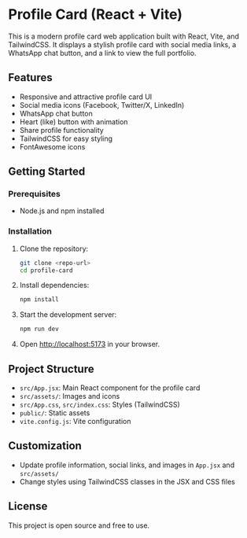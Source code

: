 
# Profile Card (React + Vite)

This is a modern profile card web application built with React, Vite, and TailwindCSS. It displays a stylish profile card with social media links, a WhatsApp chat button, and a link to view the full portfolio.

## Features

- Responsive and attractive profile card UI
- Social media icons (Facebook, Twitter/X, LinkedIn)
- WhatsApp chat button
- Heart (like) button with animation
- Share profile functionality
- TailwindCSS for easy styling
- FontAwesome icons

## Getting Started

### Prerequisites
- Node.js and npm installed

### Installation
1. Clone the repository:
	```sh
	git clone <repo-url>
	cd profile-card
	```
2. Install dependencies:
	```sh
	npm install
	```
3. Start the development server:
	```sh
	npm run dev
	```
4. Open [http://localhost:5173](http://localhost:5173) in your browser.

## Project Structure

- `src/App.jsx`: Main React component for the profile card
- `src/assets/`: Images and icons
- `src/App.css`, `src/index.css`: Styles (TailwindCSS)
- `public/`: Static assets
- `vite.config.js`: Vite configuration

## Customization

- Update profile information, social links, and images in `App.jsx` and `src/assets/`
- Change styles using TailwindCSS classes in the JSX and CSS files

## License

This project is open source and free to use.
